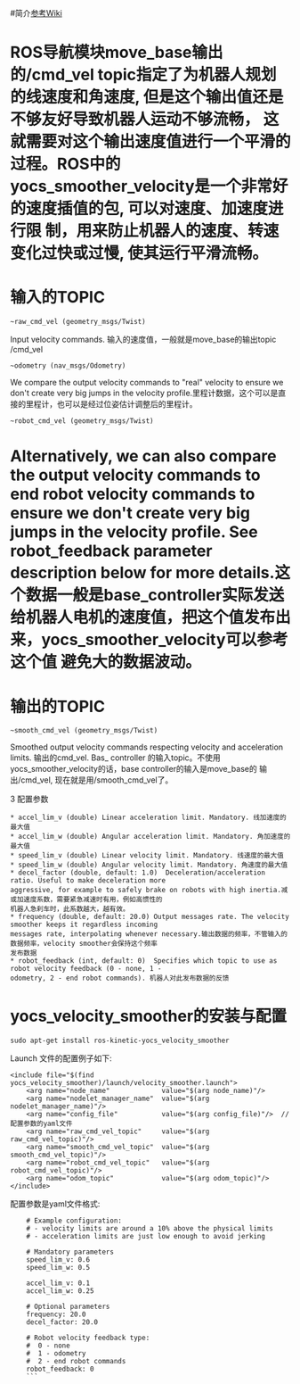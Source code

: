 #简介[参考Wiki](http://wiki.ros.org/yocs_velocity_smoother)

ROS导航模块move_base输出的/cmd_vel topic指定了为机器人规划的线速度和角速度, 但是这个输出值还是不够友好导致机器人运动不够流畅，
这就需要对这个输出速度值进行一个平滑的过程。ROS中的yocs_smoother_velocity是一个非常好的速度插值的包, 可以对速度、加速度进行限
制，用来防止机器人的速度、转速变化过快或过慢, 使其运行平滑流畅。
========

# 输入的TOPIC
```
~raw_cmd_vel (geometry_msgs/Twist)
```
Input velocity commands. 输入的速度值，一般就是move_base的输出topic /cmd_vel
```
~odometry (nav_msgs/Odometry)
```
We compare the output velocity commands to "real" velocity to ensure we don't create very big jumps in the
velocity profile.里程计数据，这个可以是直接的里程计，也可以是经过位姿估计调整后的里程计。
```
~robot_cmd_vel (geometry_msgs/Twist)
```
Alternatively, we can also compare the output velocity commands to end robot velocity commands to ensure we
don't create very big jumps in the velocity profile. See robot_feedback parameter description below for more
details.这个数据一般是base_controller实际发送给机器人电机的速度值，把这个值发布出来，yocs_smoother_velocity可以参考这个值
避免大的数据波动。
========

# 输出的TOPIC
```
~smooth_cmd_vel (geometry_msgs/Twist)
```
Smoothed output velocity commands respecting velocity and acceleration limits.
输出的cmd_vel.  Bas_ controller 的输入topic。不使用yocs_smoother_velocity的话，base controller的输入是move_base的
输出/cmd_vel, 现在就是用/smooth_cmd_vel了。

3 配置参数
```
* accel_lim_v (double) Linear acceleration limit. Mandatory. 线加速度的最大值
* accel_lim_w (double) Angular acceleration limit. Mandatory. 角加速度的最大值
* speed_lim_v (double) Linear velocity limit. Mandatory. 线速度的最大值
* speed_lim_w (double) Angular velocity limit. Mandatory. 角速度的最大值
* decel_factor (double, default: 1.0)  Deceleration/acceleration ratio. Useful to make deceleration more
aggressive, for example to safely brake on robots with high inertia.减或加速度系数，需要紧急减速时有用，例如高惯性的
机器人急刹车时，此系数越大，越有效。
* frequency (double, default: 20.0) Output messages rate. The velocity smoother keeps it regardless incoming
messages rate, interpolating whenever necessary.输出数据的频率，不管输入的数据频率，velocity smoother会保持这个频率
发布数据
* robot_feedback (int, default: 0)  Specifies which topic to use as robot velocity feedback (0 - none, 1 - 
odometry, 2 - end robot commands). 机器人对此发布数据的反馈
```
# yocs_velocity_smoother的安装与配置
```
sudo apt-get install ros-kinetic-yocs_velocity_smoother
```
Launch 文件的配置例子如下:
```
<include file="$(find yocs_velocity_smoother)/launch/velocity_smoother.launch">
    <arg name="node_name"             value="$(arg node_name)"/>
    <arg name="nodelet_manager_name"  value="$(arg nodelet_manager_name)"/>
    <arg name="config_file"           value="$(arg config_file)"/>  //配置参数的yaml文件
    <arg name="raw_cmd_vel_topic"     value="$(arg raw_cmd_vel_topic)"/>
    <arg name="smooth_cmd_vel_topic"  value="$(arg smooth_cmd_vel_topic)"/>
    <arg name="robot_cmd_vel_topic"   value="$(arg robot_cmd_vel_topic)"/>
    <arg name="odom_topic"            value="$(arg odom_topic)"/>
</include>
```
配置参数是yaml文件格式:
```
    # Example configuration:
    # - velocity limits are around a 10% above the physical limits
    # - acceleration limits are just low enough to avoid jerking
     
    # Mandatory parameters
    speed_lim_v: 0.6
    speed_lim_w: 0.5
     
    accel_lim_v: 0.1
    accel_lim_w: 0.25
     
    # Optional parameters
    frequency: 20.0
    decel_factor: 20.0
     
    # Robot velocity feedback type:
    #  0 - none
    #  1 - odometry
    #  2 - end robot commands
    robot_feedback: 0
    ```
    
